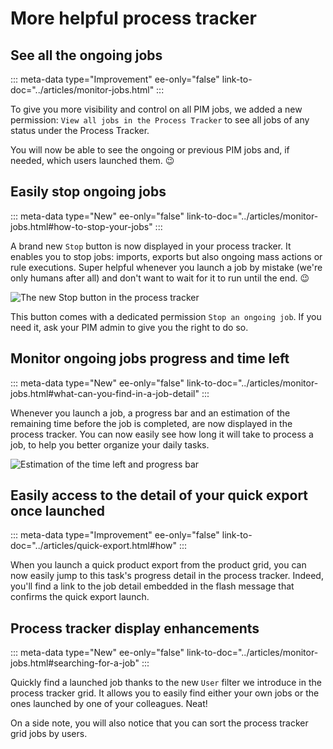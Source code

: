 # More helpful process tracker

## See all the ongoing jobs
::: meta-data type="Improvement" ee-only="false" link-to-doc="../articles/monitor-jobs.html"
:::

To give you more visibility and control on all PIM jobs, we added a new permission: `View all jobs in the Process Tracker` to see all jobs of any status under the Process Tracker.

You will now be able to see the ongoing or previous PIM jobs and, if needed, which users launched them. :wink:

## Easily stop ongoing jobs
::: meta-data type="New" ee-only="false" link-to-doc="../articles/monitor-jobs.html#how-to-stop-your-jobs"
:::

A brand new `Stop` button is now displayed in your process tracker. It enables you to stop jobs: imports, exports but also ongoing mass actions or rule executions. Super helpful whenever you launch a job by mistake (we're only humans after all) and don't want to wait for it to run until the end. 😉

![The new `Stop` button in the process tracker](../img/stop-your-jobs.png)

This button comes with a dedicated permission `Stop an ongoing job`. If you need it, ask your PIM admin to give you the right to do so.

## Monitor ongoing jobs progress and time left
::: meta-data type="New" ee-only="false" link-to-doc="../articles/monitor-jobs.html#what-can-you-find-in-a-job-detail"
:::

Whenever you launch a job, a progress bar and an estimation of the remaining time before the job is completed, are now displayed in the process tracker. You can now easily see how long it will take to process a job, to help you better organize your daily tasks.

![Estimation of the time left and progress bar](../img/progress-bar-for-jobs.png)

## Easily access to the detail of your quick export once launched
::: meta-data type="Improvement" ee-only="false" link-to-doc="../articles/quick-export.html#how"
:::

When you launch a quick product export from the product grid, you can now easily jump to this task's progress detail in the process tracker. Indeed, you'll find a link to the job detail embedded in the flash message that confirms the quick export launch.

## Process tracker display enhancements
::: meta-data type="New" ee-only="false" link-to-doc="../articles/monitor-jobs.html#searching-for-a-job"
:::

Quickly find a launched job thanks to the new `User` filter we introduce in the process tracker grid. It allows you to easily find either your own jobs or the ones launched by one of your colleagues. Neat!

On a side note, you will also notice that you can sort the process tracker grid jobs by users.
